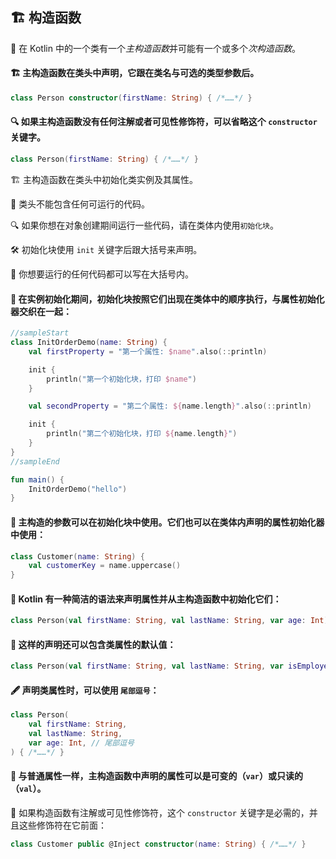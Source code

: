 ## 🏗️ 构造函数

🔧 在 Kotlin 中的一个类有一个*主构造函数*并可能有一个或多个*次构造函数*。

#### 🏗️ 主构造函数在类头中声明，它跟在类名与可选的类型参数后。

```kotlin
class Person constructor(firstName: String) { /*……*/ }
```

#### 🔍 如果主构造函数没有任何注解或者可见性修饰符，可以省略这个 `constructor` 关键字。

```kotlin
class Person(firstName: String) { /*……*/ }
```

🏗️ 主构造函数在类头中初始化类实例及其属性。

🚫 类头不能包含任何可运行的代码。

🔍 如果你想在对象创建期间运行一些代码，请在类体内使用`初始化块`。

🛠️ 初始化块使用 `init` 关键字后跟大括号来声明。

📝 你想要运行的任何代码都可以写在大括号内。

#### 🔁 在实例初始化期间，初始化块按照它们出现在类体中的顺序执行，与属性初始化器交织在一起：

```kotlin
//sampleStart
class InitOrderDemo(name: String) {
    val firstProperty = "第一个属性: $name".also(::println)

    init {
        println("第一个初始化块，打印 $name")
    }

    val secondProperty = "第二个属性: ${name.length}".also(::println)

    init {
        println("第二个初始化块，打印 ${name.length}")
    }
}
//sampleEnd

fun main() {
    InitOrderDemo("hello")
}
```

#### 🔧 主构造的参数可以在初始化块中使用。它们也可以在类体内声明的属性初始化器中使用：

```kotlin
class Customer(name: String) {
    val customerKey = name.uppercase()
}
```

#### 🚀 Kotlin 有一种简洁的语法来声明属性并从主构造函数中初始化它们：

```kotlin
class Person(val firstName: String, val lastName: String, var age: Int)
```

#### 🌟 这样的声明还可以包含类属性的默认值：

```kotlin
class Person(val firstName: String, val lastName: String, var isEmployed: Boolean = true)
```

#### 🖋️ 声明类属性时，可以使用 `尾部逗号`：

```kotlin
class Person(
    val firstName: String,
    val lastName: String,
    var age: Int, // 尾部逗号
) { /*……*/ }
```

#### 🔄 与普通属性一样，主构造函数中声明的属性可以是可变的（`var`）或只读的（`val`）。

🔑 如果构造函数有注解或可见性修饰符，这个 `constructor` 关键字是必需的，并且这些修饰符在它前面：

```kotlin
class Customer public @Inject constructor(name: String) { /*……*/ }
```

